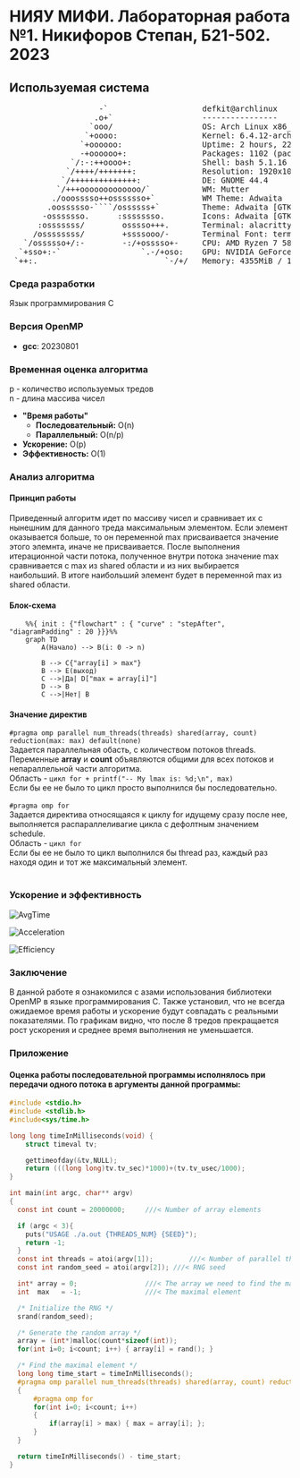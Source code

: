 <h1>НИЯУ МИФИ. Лабораторная работа №1. Никифоров Степан, Б21-502. 2023</h1>


<h2>Используемая система</h2>

<pre>
                   -`                    defkit@archlinux
                  .o+`                   ----------------
                 `ooo/                   OS: Arch Linux x86_64
                `+oooo:                  Kernel: 6.4.12-arch1-1
               `+oooooo:                 Uptime: 2 hours, 22 mins
               -+oooooo+:                Packages: 1102 (pacman)
             `/:-:++oooo+:               Shell: bash 5.1.16
            `/++++/+++++++:              Resolution: 1920x1080
           `/++++++++++++++:             DE: GNOME 44.4
          `/+++ooooooooooooo/`           WM: Mutter
         ./ooosssso++osssssso+`          WM Theme: Adwaita
        .oossssso-````/ossssss+`         Theme: Adwaita [GTK2/3]
       -osssssso.      :ssssssso.        Icons: Adwaita [GTK2/3]
      :osssssss/        osssso+++.       Terminal: alacritty
     /ossssssss/        +ssssooo/-       Terminal Font: terminal-font
   `/ossssso+/:-        -:/+osssso+-     CPU: AMD Ryzen 7 5800X (16) @ 4.200GHz
  `+sso+:-`                 `.-/+oso:    GPU: NVIDIA GeForce GTX 1060 6GB
 `++:.                           `-/+/   Memory: 4355MiB / 15902MiB
</pre>
<h3>Среда разработки</h3>
<p>Язык программирования C</p>
<h3>Версия OpenMP</h3>
<ul>
    <li><b>gcc</b>:   20230801</li>
</ul>

<h3>Временная оценка алгоритма</h3>
p - количество используемых тредов<br>
n - длина массива чисел</p>
<ul>
    <li>
        <b>"Время работы"</b>
        <ul>
            <li><b>Последовательный:</b>   O(n)</li>
            <li><b>Параллельный:</b>   O(n/p)</li>
        </ul>
    </li>
    <li><b>Ускорение:</b> O(p)</li>
    <li><b>Эффективность:</b> O(1)</li>
</ul>
<h3>Анализ алгоритма</h3>
<h4>Принцип работы</h4>
Приведенный алгоритм идет по массиву чисел и сравнивает их с нынешним для данного треда максимальным элементом. Если элемент оказывается больше, то он переменной max присваивается значение этого элемнта, иначе не присваивается.
После выполнения итерационной части потока, полученное внутри потока значение max сравнивается с max из shared области и из них выбирается наибольший. В итоге наибольший элемент будет в переменной max из shared области.


<h4>Блок-схема</h4>

```mermaid
    %%{ init : {"flowchart" : { "curve" : "stepAfter", "diagramPadding" : 20 }}}%%
    graph TD
        A(Начало) --> B(i: 0 -> n)
        
        B --> C{"array[i] > max"}
        B --> E(выход)
        C -->|Да| D["max = array[i]"]
        D --> B
        C -->|Нет| B
```

<h4>Значение директив</h4>
<code>#pragma omp parallel num_threads(threads) shared(array, count) reduction(max: max) default(none)</code><br>
Задается параллельная обасть, с количеством потоков threads. Переменные <b>array</b> и <b>count</b> объявляются общими для всех потоков и непараллельной части алгоритма.<br>
Область - <code>цикл for + printf("-- My lmax is: %d;\n", max)</code><br>
Если бы ее не было то цикл просто выполнился бы последовательно.<br><br>
<code>#pragma omp for</code><br>
Задается директива относящаяся к циклу for идущему сразу после нее, выполняется распараллеливагие цикла с дефолтным значением schedule.<br>
Область - <code>цикл for</code><br>
Если бы ее не было то цикл выполнился бы thread раз, каждый раз находя один и тот же максимальный элемент.<br><br>
<h3>Ускорение и эффективность</h3>

![AvgTime](https://github.com/jewelofchaos9/paralellabki/blob/main/lab1/AVG_time.png)

![Acceleration](https://github.com/jewelofchaos9/paralellabki/blob/main/lab1/acceleration.png)

![Efficiency](https://github.com/jewelofchaos9/paralellabki/blob/main/lab1/efficiency.png)


<h3>Заключение</h3>
В данной работе я ознакомился с азами использования библиотеки OpenMP в языке программирования C. Также установил, что не всегда ожидаемое время работы и ускорение будут совпадать с реальными показателями. По графикам видно, что после 8 тредов прекращается рост ускорения и среднее время выполнения не уменьшается.
<h3>Приложение</h3>
<h4>Оценка работы последовательной программы исполнялось при передачи одного потока в аргументы данной программы:</h4>

```c
#include <stdio.h>
#include <stdlib.h>
#include<sys/time.h>

long long timeInMilliseconds(void) {
    struct timeval tv;

    gettimeofday(&tv,NULL);
    return (((long long)tv.tv_sec)*1000)+(tv.tv_usec/1000);
}

int main(int argc, char** argv)
{
  const int count = 20000000;     ///< Number of array elements

  if (argc < 3){
    puts("USAGE ./a.out {THREADS_NUM} {SEED}");
    return -1;
  }
  const int threads = atoi(argv[1]);         ///< Number of parallel threads to use
  const int random_seed = atoi(argv[2]); ///< RNG seed

  int* array = 0;                 ///< The array we need to find the max in
  int  max   = -1;                ///< The maximal element

  /* Initialize the RNG */
  srand(random_seed);

  /* Generate the random array */
  array = (int*)malloc(count*sizeof(int));
  for(int i=0; i<count; i++) { array[i] = rand(); }

  /* Find the maximal element */
  long long time_start = timeInMilliseconds();
  #pragma omp parallel num_threads(threads) shared(array, count) reduction(max: max) default(none)
  {
      #pragma omp for
      for(int i=0; i<count; i++)
      {
          if(array[i] > max) { max = array[i]; };
      }
  }

  return timeInMilliseconds() - time_start;
}

```
```
